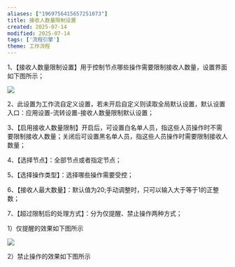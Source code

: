 ```yaml
---
aliases: ["1969756415657251073"]
title: 接收人数量限制设置
created: 2025-07-14
modified: 2025-07-14
tags: ['流程引擎']
theme: 工作流程
---
```


1、【接收人数量限制设置】用于控制节点哪些操作需要限制接收人数量，设置界面如下图所示；

![](https://myhelpdoc.oss-cn-heyuan.aliyuncs.com/mdimages/5845a381cda70ef664814ebd525fab92.jpg)

2、此设置为工作流自定义设置，若未开启自定义则读取全局默认设置，默认设置入口：应用设置-流转设置-接收人数量限制默认设置；

3、【启用接收人数量限制】开启后，可设置白名单人员，指这些人员操作时不需要限制接收人数量；关闭后可设置黑名单人员，指这些人员操作时需要限制接收人数量；

4、【选择节点】：全部节点或者指定节点；

5、【选择操作类型】：选择哪些操作需要受控；

6、【接收人最大数量】：默认值为20;手动调整时，只可以输入大于等于1的正整数；

7、【超过限制后的处理方式】：分为仅提醒、禁止操作两种方式；

1）仅提醒的效果如下图所示

![](https://myhelpdoc.oss-cn-heyuan.aliyuncs.com/mdimages/9bc6361e2c3f270f9fa74bc32ce47895.jpg)

2）禁止操作的效果如下图所示


